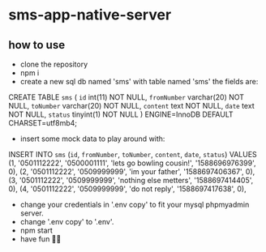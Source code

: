 # sms-app-native-server

## how to use

- clone the repository
- npm i
- create a new sql db named 'sms' with table named 'sms' the fields are:

CREATE TABLE `sms` (
  `id` int(11) NOT NULL,
  `fromNumber` varchar(20) NOT NULL,
  `toNumber` varchar(20) NOT NULL,
  `content` text NOT NULL,
  `date` text NOT NULL,
  `status` tinyint(1) NOT NULL
) ENGINE=InnoDB DEFAULT CHARSET=utf8mb4;

- insert some mock data to play around with: 

INSERT INTO `sms` (`id`, `fromNumber`, `toNumber`, `content`, `date`, `status`) 
VALUES
(1, '0501112222', '0500001111', 'lets go bowling cousin!', '1588696976399', 0),
(2, '0501112222', '0509999999', 'im your father', '1588697406367', 0),
(3, '0501112222', '0509999999', 'nothing else metters', '1588697414405', 0),
(4, '0501112222', '0509999999', 'do not reply', '1588697417638', 0),

- change your credentials in '.env copy' to fit your mysql phpmyadmin server.
- change '.env copy' to '.env'.
- npm start 
- have fun 🥂🍾

